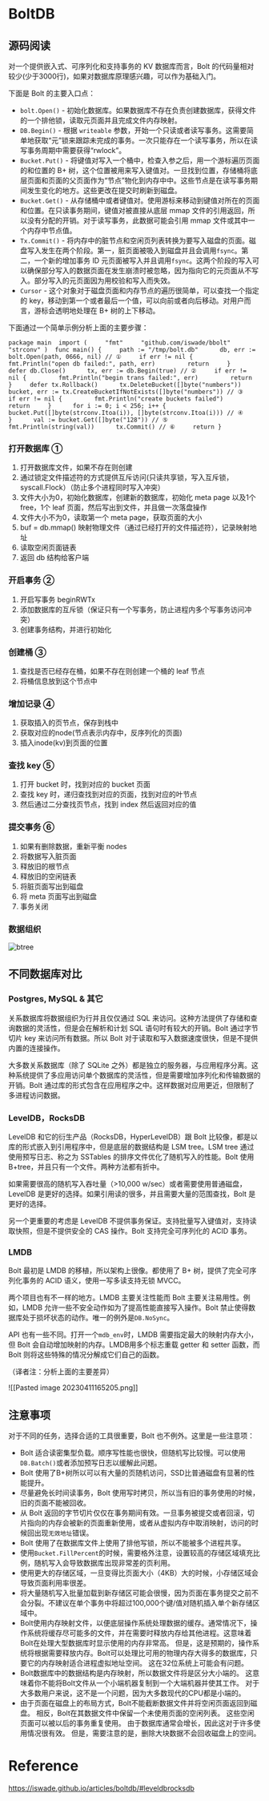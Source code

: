 
# BoltDB

## 源码阅读

对一个提供嵌入式、可序列化和支持事务的 KV 数据库而言，Bolt 的代码量相对较少(少于3000行)，如果对数据库原理感兴趣，可以作为基础入门。

下面是 Bolt 的主要入口点：

-   `bolt.Open()` - 初始化数据库。如果数据库不存在负责创建数据库，获得文件的一个排他锁，读取元页面并且完成文件内存映射。
-   `DB.Begin()` - 根据 `writeable` 参数，开始一个只读或者读写事务。这需要简单地获取“元”锁来跟踪未完成的事务。一次只能存在一个读写事务，所以在读写事务周期中需要获得“rwlock”。
-   `Bucket.Put()` - 将键值对写入一个桶中，检查入参之后，用一个游标遍历页面的和位置的 B+ 树，这个位置被用来写入键值对。一旦找到位置，存储桶将底层页面和页面的父页面作为“节点”物化到内存中中。这些节点是在读写事务期间发生变化的地方。这些更改在提交时刷新到磁盘。
-   `Bucket.Get()` - 从存储桶中或者键值对。使用游标来移动到键值对所在的页面和位置。在只读事务期间，键值对被直接从底层 mmap 文件的引用返回，所以没有分配的开销。对于读写事务，此数据可能会引用 mmap 文件或其中一个内存中节点值。
-   `Tx.Commit()` - 将内存中的脏节点和空闲页列表转换为要写入磁盘的页面。磁盘写入发生在两个阶段。第一，脏页面被吸入到磁盘并且会调用`fsync`。第二，一个新的增加事务 ID 元页面被写入并且调用`fsync`。这两个阶段的写入可以确保部分写入的数据页面在发生崩溃时被忽略，因为指向它的元页面从不写入。部分写入的元页面因为用校验和写入而失效。
-   `Cursor` - 这个对象对于磁盘页面和内存节点的遍历很简单，可以查找一个指定的 key，移动到第一个或者最后一个值，可以向前或者向后移动。对用户而言，游标会透明地处理在 B+ 树的上下移动。

下面通过一个简单示例分析上面的主要步骤：

`package main  import (     "fmt"     "github.com/iswade/bbolt"     "strconv" )  func main() {     path := "/tmp/bolt.db"      db, err := bolt.Open(path, 0666, nil) // ①     if err != nil {         fmt.Println("open db failed:", path, err)         return     }     defer db.Close()      tx, err := db.Begin(true) // ②     if err != nil {         fmt.Println("begin trans failed:", err)         return     }     defer tx.Rollback()      tx.DeleteBucket([]byte("numbers"))      bucket, err := tx.CreateBucketIfNotExists([]byte("numbers")) // ③     if err != nil {         fmt.Println("create buckets failed")         return     }      for i := 0; i < 256; i++ {         bucket.Put([]byte(strconv.Itoa(i)), []byte(strconv.Itoa(i))) // ④     }      val := bucket.Get([]byte("128")) // ⑤     fmt.Println(string(val))      tx.Commit() // ⑥     return }`

### 打开数据库 ①

1.  打开数据库文件，如果不存在则创建
2.  通过锁定文件描述符的方式提供互斥访问(只读共享锁，写入互斥锁，syscall.Flock）（防止多个进程同时写入冲突）
3.  文件大小为0，初始化数据库，创建新的数据库，初始化 meta page 以及1个 free，1个 leaf 页面，然后写出到文件，并且做一次落盘操作
4.  文件大小不为0，读取第一个 meta page，获取页面的大小
5.  buf = db.mmap() 映射物理文件（通过已经打开的文件描述符），记录映射地址
6.  读取空闲页面链表
7.  返回 db 结构给客户端

### 开启事务 ②

1.  开启写事务 beginRWTx
2.  添加数据库的互斥锁（保证只有一个写事务，防止进程内多个写事务访问冲突）
3.  创建事务结构，并进行初始化

### 创建桶 ③

1.  查找是否已经存在桶，如果不存在则创建一个桶的 leaf 节点
2.  将桶信息放到这个节点中

### 增加记录 ④

1.  获取插入的页节点，保存到栈中
2.  获取对应的node(节点表示内存中，反序列化的页面)
3.  插入inode(kv)到页面的位置

### 查找 key ⑤

1.  打开 bucket 时，找到对应的 bucket 页面
2.  查找 key 时，递归查找到对应的页面，找到对应的叶节点
3.  然后通过二分查找页节点，找到 index 然后返回对应的值

### 提交事务 ⑥

1.  如果有删除数据，重新平衡 nodes
2.  将数据写入脏页面
3.  释放旧的根节点
4.  释放旧的空闲链表
5.  将脏页面写出到磁盘
6.  将 meta 页面写出到磁盘
7.  事务关闭

### 数据组织

![btree](https://iswade.github.io/articles/res/btree.jpg)

## 不同数据库对比

### Postgres, MySQL & 其它

关系数据库将数据组织为行并且仅仅通过 SQL 来访问。这种方法提供了存储和查询数据的灵活性，但是会在解析和计划 SQL 语句时有较大的开销。Bolt 通过字节切片 key 来访问所有数据。所以 Bolt 对于读取和写入数据速度很快，但是不提供内置的连接操作。

大多数关系数据库（除了 SQLite 之外）都是独立的服务器，与应用程序分离。这种系统提供了多应用访问单个数据库的灵活性，但是需要增加序列化和传输数据的开销。Bolt 通过库的形式包含在应用程序之中。这样数据对应用更近，但限制了多进程访问数据。

### LevelDB，RocksDB

LevelDB 和它的衍生产品（RocksDB，HyperLevelDB）跟 Bolt 比较像，都是以库的形式嵌入到引用程序中，但是底层的数据结构是 LSM tree。LSM tree 通过使用预写日志、称之为 SSTables 的排序文件优化了随机写入的性能。Bolt 使用 B+tree，并且只有一个文件。两种方法都有折中。

如果需要很高的随机写入吞吐量（>10,000 w/sec）或者需要使用普通磁盘，LevelDB 是更好的选择。如果引用读的很多，并且需要大量的范围查找，Bolt 是更好的选择。

另一个更重要的考虑是 LevelDB 不提供事务保证。支持批量写入键值对，支持读取快照，但是不提供安全的 CAS 操作。Bolt 支持完全可序列化的 ACID 事务。

### LMDB

Bolt 最初是 LMDB 的移植，所以架构上很像。都使用了 B+ 树，提供了完全可序列化事务的 ACID 语义，使用一写多读支持无锁 MVCC。

两个项目也有不一样的地方。LMDB 主要关注性能而 Bolt 主要关注易用性。例如，LMDB 允许一些不安全动作如为了提高性能直接写入操作。Bolt 禁止使得数据库处于损坏状态的动作。唯一的例外是`DB.NoSync`。

API 也有一些不同。打开一个`mdb_env`时，LMDB 需要指定最大的映射内存大小，但 Bolt 会自动增加映射的内存。LMDB用多个标志重载 getter 和 setter 函数，而 Bolt 则将这些特殊的情况分解成它们自己的函数。

（译者注：分析上面的主要差异）

![[Pasted image 20230411165205.png]]

## 注意事项

对于不同的任务，选择合适的工具很重要，Bolt 也不例外。这里是一些注意项：

-   Bolt 适合读密集型负载。顺序写性能也很快，但随机写比较慢。可以使用`DB.Batch()`或者添加预写日志以缓解此问题。
-   Bolt 使用了B+树所以可以有大量的页随机访问，SSD比普通磁盘有显著的性能提升。
-   尽量避免长时间读事务，Bolt 使用写时拷贝，所以当有旧的事务使用的时候，旧的页面不能被回收。
-   从 Bolt 返回的字节切片仅仅在事务期间有效。一旦事务被提交或者回滚，切片指向的内存会被新的页面重新使用，或者从虚拟内存中取消映射，访问的时候回出现`无效地址`错误。
-   Bolt 使用了在数据库文件上使用了排他写锁，所以不能被多个进程共享。
-   使用`Bucket.FillPercent`的时候，需要格外注意，设置较高的存储区域填充比例，随机写入会导致数据库出现非常差的页利用。
-   使用更大的存储区域，一旦变得比页面大小（4KB）大的时候，小存储区域会导致页面利用率很差。
-   将大量随机写入批量加载到新存储区可能会很慢，因为页面在事务提交之前不会分裂。不建议在单个事务中将超过100,000个键/值对随机插入单个新存储区域中。
-   Bolt使用内存映射文件，以便底层操作系统处理数据的缓存。通常情况下，操作系统将缓存尽可能多的文件，并在需要时释放内存给其他进程。这意味着Bolt在处理大型数据库时显示使用的内存非常高。 但是，这是预期的，操作系统将根据需要释放内存。Bolt可以处理比可用的物理内存大得多的数据库，只要它的内存映射适合进程虚拟地址空间。 这在32位系统上可能会有问题。
-   Bolt数据库中的数据结构是内存映射，所以数据文件将是区分大小端的。 这意味着你不能将Bolt文件从一个小端机器复制到一个大端机器并使其工作。 对于大多数用户来说，这不是一个问题，因为大多数现代的CPU都是小端的。
-   由于页面在磁盘上的布局方式，Bolt不能截断数据文件并将空闲页面返回到磁盘。 相反，Bolt在其数据文件中保留一个未使用页面的空闲列表。 这些空闲页面可以被以后的事务重复使用。 由于数据库通常会增长，因此这对于许多使用情况很有效。 但是，需要注意的是，删除大块数据不会回收磁盘上的空间。

# Reference
https://iswade.github.io/articles/boltdb/#leveldbrocksdb